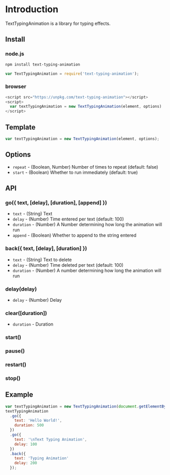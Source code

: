 # Introduction

TextTypingAnimation is a library for typing effects.

## Install

### node.js
```bash
npm install text-typing-animation
```
```javascript
var TextTypingAnimation = require('text-typing-animation');
```

### browser
```javascript
<script src="https://unpkg.com/text-typing-animation"></script>
<script>
  var textTypingAnimation = new TextTypingAnimation(element, options)
</script>
```



## Template
```javascript
var textTypingAnimation = new TextTypingAnimation(element, options);
```



## Options
* `repeat` - (Boolean, Number) Number of times to repeat (default: false)
* `start` - (Boolean) Whether to run immediately (default: true)



## API

### go({ text, [delay], [duration], [append] })
* `text` - (String) Text
* `delay` - (Number) Time entered per text (default: 100)
* `duration` - (Number) A Number determining how long the animation will run
* `append` - (Boolean) Whether to append to the string entered

### back({ text, [delay], [duration] })
* `text` - (String) Text to delete
* `delay` - (Number) Time deleted per text (default: 100)
* `duration` - (Number) A number determining how long the animation will run

### delay(delay)
* `delay` - (Number) Delay

### clear([duration])
* `duration` - Duration

### start()

### pause()

### restart()

### stop()



## Example

```javascript
var textTypingAnimation = new TextTypingAnimation(document.getElementById('tta'));
textTypingAnimation
  .go({
    text: 'Hello World!',
    duration: 500
  })
  .go({
    text: '\nText Typing Animation',
    delay: 100
  })
  .back({
    text: 'Typing Animation'
    delay: 200
  });
```